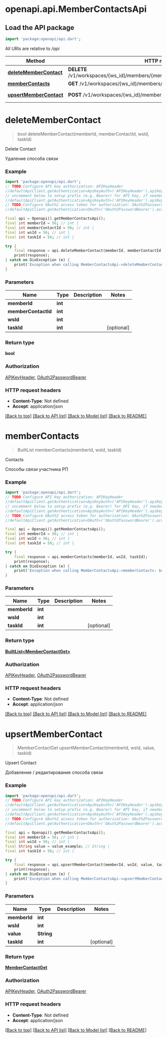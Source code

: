 # openapi.api.MemberContactsApi

## Load the API package
```dart
import 'package:openapi/api.dart';
```

All URIs are relative to */api*

Method | HTTP request | Description
------------- | ------------- | -------------
[**deleteMemberContact**](MemberContactsApi.md#deletemembercontact) | **DELETE** /v1/workspaces/{ws_id}/members/{member_id}/contacts/{member_contact_id} | Delete Contact
[**memberContacts**](MemberContactsApi.md#membercontacts) | **GET** /v1/workspaces/{ws_id}/members/{member_id}/contacts | Contacts
[**upsertMemberContact**](MemberContactsApi.md#upsertmembercontact) | **POST** /v1/workspaces/{ws_id}/members/{member_id}/contacts | Upsert Contact


# **deleteMemberContact**
> bool deleteMemberContact(memberId, memberContactId, wsId, taskId)

Delete Contact

Удаление способа связи

### Example
```dart
import 'package:openapi/api.dart';
// TODO Configure API key authorization: APIKeyHeader
//defaultApiClient.getAuthentication<ApiKeyAuth>('APIKeyHeader').apiKey = 'YOUR_API_KEY';
// uncomment below to setup prefix (e.g. Bearer) for API key, if needed
//defaultApiClient.getAuthentication<ApiKeyAuth>('APIKeyHeader').apiKeyPrefix = 'Bearer';
// TODO Configure OAuth2 access token for authorization: OAuth2PasswordBearer
//defaultApiClient.getAuthentication<OAuth>('OAuth2PasswordBearer').accessToken = 'YOUR_ACCESS_TOKEN';

final api = Openapi().getMemberContactsApi();
final int memberId = 56; // int | 
final int memberContactId = 56; // int | 
final int wsId = 56; // int | 
final int taskId = 56; // int | 

try {
    final response = api.deleteMemberContact(memberId, memberContactId, wsId, taskId);
    print(response);
} catch on DioException (e) {
    print('Exception when calling MemberContactsApi->deleteMemberContact: $e\n');
}
```

### Parameters

Name | Type | Description  | Notes
------------- | ------------- | ------------- | -------------
 **memberId** | **int**|  | 
 **memberContactId** | **int**|  | 
 **wsId** | **int**|  | 
 **taskId** | **int**|  | [optional] 

### Return type

**bool**

### Authorization

[APIKeyHeader](../README.md#APIKeyHeader), [OAuth2PasswordBearer](../README.md#OAuth2PasswordBearer)

### HTTP request headers

 - **Content-Type**: Not defined
 - **Accept**: application/json

[[Back to top]](#) [[Back to API list]](../README.md#documentation-for-api-endpoints) [[Back to Model list]](../README.md#documentation-for-models) [[Back to README]](../README.md)

# **memberContacts**
> BuiltList<MemberContactGet> memberContacts(memberId, wsId, taskId)

Contacts

Способы связи участника РП

### Example
```dart
import 'package:openapi/api.dart';
// TODO Configure API key authorization: APIKeyHeader
//defaultApiClient.getAuthentication<ApiKeyAuth>('APIKeyHeader').apiKey = 'YOUR_API_KEY';
// uncomment below to setup prefix (e.g. Bearer) for API key, if needed
//defaultApiClient.getAuthentication<ApiKeyAuth>('APIKeyHeader').apiKeyPrefix = 'Bearer';
// TODO Configure OAuth2 access token for authorization: OAuth2PasswordBearer
//defaultApiClient.getAuthentication<OAuth>('OAuth2PasswordBearer').accessToken = 'YOUR_ACCESS_TOKEN';

final api = Openapi().getMemberContactsApi();
final int memberId = 56; // int | 
final int wsId = 56; // int | 
final int taskId = 56; // int | 

try {
    final response = api.memberContacts(memberId, wsId, taskId);
    print(response);
} catch on DioException (e) {
    print('Exception when calling MemberContactsApi->memberContacts: $e\n');
}
```

### Parameters

Name | Type | Description  | Notes
------------- | ------------- | ------------- | -------------
 **memberId** | **int**|  | 
 **wsId** | **int**|  | 
 **taskId** | **int**|  | [optional] 

### Return type

[**BuiltList&lt;MemberContactGet&gt;**](MemberContactGet.md)

### Authorization

[APIKeyHeader](../README.md#APIKeyHeader), [OAuth2PasswordBearer](../README.md#OAuth2PasswordBearer)

### HTTP request headers

 - **Content-Type**: Not defined
 - **Accept**: application/json

[[Back to top]](#) [[Back to API list]](../README.md#documentation-for-api-endpoints) [[Back to Model list]](../README.md#documentation-for-models) [[Back to README]](../README.md)

# **upsertMemberContact**
> MemberContactGet upsertMemberContact(memberId, wsId, value, taskId)

Upsert Contact

Добавление / редактирование способа связи

### Example
```dart
import 'package:openapi/api.dart';
// TODO Configure API key authorization: APIKeyHeader
//defaultApiClient.getAuthentication<ApiKeyAuth>('APIKeyHeader').apiKey = 'YOUR_API_KEY';
// uncomment below to setup prefix (e.g. Bearer) for API key, if needed
//defaultApiClient.getAuthentication<ApiKeyAuth>('APIKeyHeader').apiKeyPrefix = 'Bearer';
// TODO Configure OAuth2 access token for authorization: OAuth2PasswordBearer
//defaultApiClient.getAuthentication<OAuth>('OAuth2PasswordBearer').accessToken = 'YOUR_ACCESS_TOKEN';

final api = Openapi().getMemberContactsApi();
final int memberId = 56; // int | 
final int wsId = 56; // int | 
final String value = value_example; // String | 
final int taskId = 56; // int | 

try {
    final response = api.upsertMemberContact(memberId, wsId, value, taskId);
    print(response);
} catch on DioException (e) {
    print('Exception when calling MemberContactsApi->upsertMemberContact: $e\n');
}
```

### Parameters

Name | Type | Description  | Notes
------------- | ------------- | ------------- | -------------
 **memberId** | **int**|  | 
 **wsId** | **int**|  | 
 **value** | **String**|  | 
 **taskId** | **int**|  | [optional] 

### Return type

[**MemberContactGet**](MemberContactGet.md)

### Authorization

[APIKeyHeader](../README.md#APIKeyHeader), [OAuth2PasswordBearer](../README.md#OAuth2PasswordBearer)

### HTTP request headers

 - **Content-Type**: Not defined
 - **Accept**: application/json

[[Back to top]](#) [[Back to API list]](../README.md#documentation-for-api-endpoints) [[Back to Model list]](../README.md#documentation-for-models) [[Back to README]](../README.md)


